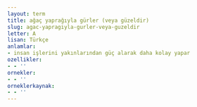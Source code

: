 ```yaml
---
layout: term
title: ağaç yaprağıyla gürler (veya güzeldir)
slug: agac-yapragiyla-gurler-veya-guzeldir
letter: A
lisan: Türkçe
anlamlar:
- insan işlerini yakınlarından güç alarak daha kolay yapar
ozellikler:
- - ''
ornekler:
- - ''
orneklerkaynak:
- - ''
---
```

